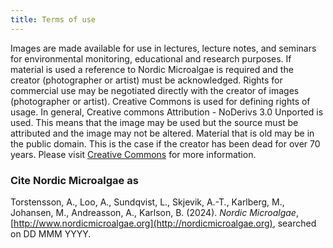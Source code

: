 ```yaml
---
title: Terms of use
---
```


Images are made available for use in lectures, lecture notes, and seminars for environmental monitoring, educational and research purposes.  If material is used a reference to Nordic Microalgae is required and the creator (photographer or artist) must be acknowledged. Rights for commercial use may be negotiated directly with the creator of images (photographer or artist). Creative Commons is used for defining rights of usage. In general, Creative commons Attribution - NoDerivs 3.0 Unported is used. This means that the image may be used but the source must be attributed and the image may not be altered. Material that is old may be in the public domain. This is the case if the creator has been dead for over 70 years. Please visit [Creative Commons](http://creativecommons.org/licenses/) for more information.

### Cite Nordic Microalgae as

Torstensson, A., Loo, A., Sundqvist, L., Skjevik, A.-T., Karlberg, M., Johansen, M., Andreasson, A., Karlson, B. (2024). _Nordic Microalgae_, [http://www.nordicmicroalgae.org](http://nordicmicroalgae.org), searched on DD MMM YYYY.
